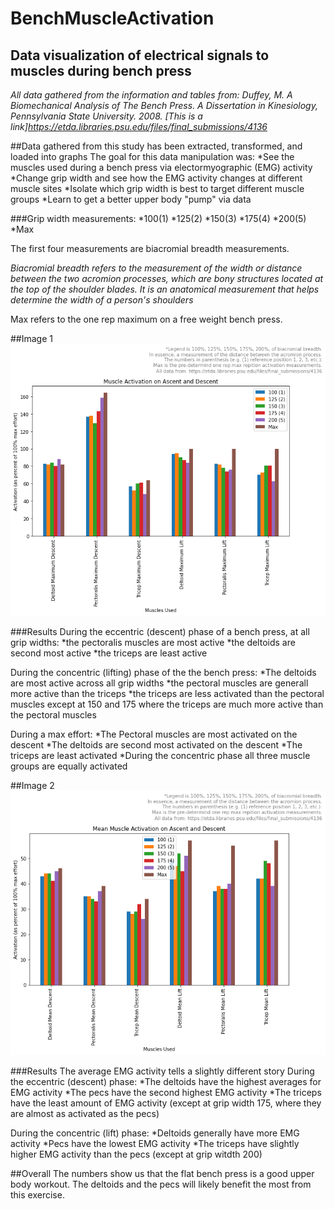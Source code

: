 # BenchMuscleActivation
## Data visualization of electrical signals to muscles during bench press

*All data gathered from the information and tables from: Duffey, M. A Biomechanical Analysis of The Bench Press. A Dissertation in Kinesiology, Pennsylvania State University. 2008. [This is a link]https://etda.libraries.psu.edu/files/final_submissions/4136*

##Data gathered from this study has been extracted, transformed, and loaded into graphs
The goal for this data manipulation was:
*See the muscles used during a bench press via electormyographic (EMG) activity
*Change grip width and see how the EMG activity changes at different muscle sites
*Isolate which grip width is best to target different muscle groups
*Learn to get a better upper body "pump" via data

###Grip width measurements:
*100(1)
*125(2)
*150(3)
*175(4)
*200(5)
*Max

The first four measurements are biacromial breadth measurements. 

*Biacromial breadth refers to the measurement of the width or distance between the two acromion processes, which are bony structures located at the top of the shoulder blades. It is an anatomical measurement that helps determine the width of a person's shoulders*

Max refers to the one rep maximum on a free weight bench press.

##Image 1
![Peak EMG activity at different grip widths](./MaxActGraph.png)

###Results
During the eccentric (descent) phase of a bench press, at all grip widths: 
*the pectoralis muscles are most active 
*the deltoids are second most active
*the triceps are least active

During the concentric (lifting) phase of the the bench press:
*The deltoids are most active across all grip widths
*the pectoral muscles are generall more active than the triceps
*the triceps are less activated than the pectoral muscles except at 150 and 175 where the triceps are much more active than the pectoral muscles

During a max effort:
*The Pectoral muscles are most activated on the descent
*The deltoids are second most activated on the descent
*The triceps are least activated
*During the concentric phase all three muscle groups are equally activated

##Image 2
![Mean Muscle EMG activity at different grip widths](./MeanActGraph.png)

###Results
The average EMG activity tells a slightly different story
During the eccentric (descent) phase:
*The deltoids have the highest averages for EMG activity
*The pecs have the second highest EMG activity
*The triceps have the least amount of EMG activity (except at grip width 175, where they are almost as activated as the pecs)

During the concentric (lift) phase:
*Deltoids generally have more EMG activity
*Pecs have the lowest EMG activity
*The triceps have slightly higher EMG activity than the pecs (except at grip witdth 200)

##Overall
The numbers show us that the flat bench press is a good upper body workout. The deltoids and the pecs will likely benefit the most from this exercise. 

